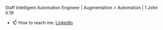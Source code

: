 Staff Intelligent Automation Engineer | Augmentation > Automation | 1 John 4:19

- 📫 How to reach me: [LinkedIn](https://www.linkedin.com/in/isaac-bermúdez-59291b111)
